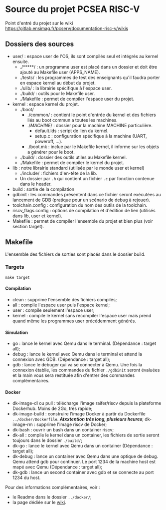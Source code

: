 # Source du projet PCSEA RISC-V

Point d'entré du projet sur le wiki <https://gitlab.ensimag.fr/pcserv/documentation-risc-v/wikis>

## Dossiers des sources

* user/ : espace user de l'OS, ils sont compilés seul et intégrés au kernel ensuite.
    * ./*****/ : un programme user est placé dans un dossier et doit être ajouté au Makefile user (APPS_NAME).
    * ./tests/ : les programmes de test des enseignants qu'il faudra porter en espace kernel au début du projet.
    * ./ulib/ : la librairie spécifique à l'espace user.
    * ./build/ : outils pour le Makefile user.
    * ./Makefile : permet de compiler l'espace user du projet.
* kernel : espace kernel du projet.
    * ./boot/
        * ./common/ : contient le point d'entrée du kernel et des fichiers liés au boot commun a toutes les machines.
        * ./*MACHINE*/ : dossier pour la machine MACHINE particulière.
            * default.lds : script de lien du kernel.
            * setup.c : configuration spécifique à la machine (UART, poweroff, …).
        * ./boot.mk : inclue par le Makefile kernel, il informe sur les objets a générer pour le boot.
    * ./build/ : dossier des outils utiles au Makefile kernel.
    * ./Makefile : permet de compiler le kernel du projet.
* lib : notre librairie standard (utilisée par le monde user et kernel)
    * ./include/ : fichiers d'en-tête de la lib.
    * Un dossier par `.h` qui contient un fichier `.c` par fonction contenue dans le header.
* build : sortie de la compilation
* gdbinit : les commandes présentent dans ce fichier seront exécutées au lancement de GDB (pratique pour un scénario de debug à rejouer).
* toolchain.config : configuration du nom des outils de la toolchain.
* riscv_flags.config : options de compilation et d'édition de lien (utilisés dans lib, user et kernel).
* Makefile : permet de compiler l'ensemble du projet et bien plus (voir section target).

## Makefile

L'ensemble des fichiers de sorties sont placés dans le dossier build.

### Targets

`make target`

#### Compilation

* clean : supprime l'ensemble des fichiers compilés;
* all : compile l'espace user puis l'espace kernel;
* user : compile seulement l'espace user;
* kernel : compile le kernel sans recompiler l'espace user mais prend quand même les programmes user précédemment générés.

#### Simulation

* go : lance le kernel avec Qemu dans le terminal. (Dépendance : target all);
* debug : lance le kernel avec Qemu dans le terminal et attend la connexion avec GDB. (Dépendance : target all);
* gdb : lance le debuger qui va se connecter à Qemu.
Une fois la connexion établie, les commandes du fichier `./gdbinit` seront évaluées et la main vous sera restituée afin d'entrer des commandes complémentaires.

#### Docker

* dk-image-dl ou pull : télécharge l'image raifer/riscv depuis la plateforme Dockerhub. Moins de 2Go, très rapide;
* dk-image-build : construire l'image Docker à partir du Dockerfile `../docker/Dockerfile`. ***Atxxtention très long, plusieurs heures***;
dk-image-rm : supprime l'image riscv de Docker;
* dk-bash : ouvrir un bash dans un container riscv;
* dk-all : compile le kernel dans un container, les fichiers de sortie seront toujours dans le dossier `./build/`;
* dk-go : lance le kernel avec Qemu dans un container (Dépendance : target all);
* dk-debug : lance un container avec Qemu dans une optique de debug. Qemu attend gdb pour continuer. Le port 1234 de la machine host est mapé avec Qemu (Dépendance : target all);
* dk-gdb : lance un second container avec gdb et se connecte au port 1234 du host.



Pour des informations complémentaires, voir :
* le Readme dans le dossier `../docker/`;
* la page dédiée sur le [wiki](https://gitlab.ensimag.fr/pcserv/documentation-risc-v/wikis/docker).
